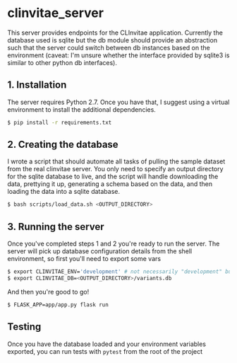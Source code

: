 # clinvitae_server

This server provides endpoints for the CLInvitae application. Currently the database used is sqlite
but the db module should provide an abstraction such that the server could switch between db instances
based on the environment (caveat: I'm unsure whether the interface provided by sqlite3 is similar to other python db interfaces).


## 1. Installation

The server requires Python 2.7. Once you have that, I suggest using a virtual environment to install
the additional dependencies.

```sh
$ pip install -r requirements.txt
```

## 2. Creating the database

I wrote a script that should automate all tasks of pulling the sample dataset from the real clinvitae server. You only need to specify an output directory for the sqlite database to live, and the script will handle downloading the data, prettying it up, generating a schema based on the data, and then loading the data into a sqlite database.

```sh
$ bash scripts/load_data.sh <OUTPUT_DIRECTORY>
```

## 3. Running the server

Once you've completed steps 1 and 2 you're ready to run the server. The server will pick up database configuration details from the shell environment, so first you'll need to export some vars

```sh
$ export CLINVITAE_ENV='development' # not necessarily "development" but don't use "production" unless you've configured it in app/db
$ export CLINVITAE_DB=<OUTPUT_DIRECTORY>/variants.db
```

And then you're good to go!

```sh
$ FLASK_APP=app/app.py flask run
```

## Testing

Once you have the database loaded and your environment variables exported, you can run tests with `pytest` from the root of the project
